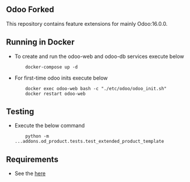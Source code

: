 Odoo Forked
----
This repository contains feature extensions for mainly Odoo:16.0.0.

Running in Docker
-------------------------
- To create and run the odoo-web and odoo-db services execute below
  ```
      docker-compose up -d
  ```
- For first-time odoo inits execute below
  ```
      docker exec odoo-web bash -c "./etc/odoo/odoo_init.sh"
      docker restart odoo-web
  ```
  
Testing
-----------------
- Execute the below command
  ```
      python -m ...addons.od_product.tests.test_extended_product_template
  ```
  
  
Requirements
----------------
- See the [here](https://hub.docker.com/_/odoo/)
